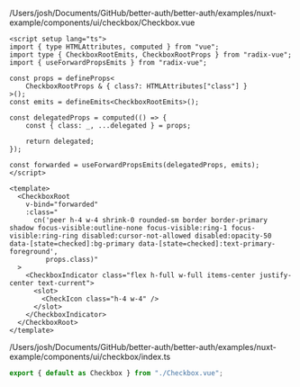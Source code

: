 /Users/josh/Documents/GitHub/better-auth/better-auth/examples/nuxt-example/components/ui/checkbox/Checkbox.vue
```
<script setup lang="ts">
import { type HTMLAttributes, computed } from "vue";
import type { CheckboxRootEmits, CheckboxRootProps } from "radix-vue";
import { useForwardPropsEmits } from "radix-vue";

const props = defineProps<
	CheckboxRootProps & { class?: HTMLAttributes["class"] }
>();
const emits = defineEmits<CheckboxRootEmits>();

const delegatedProps = computed(() => {
	const { class: _, ...delegated } = props;

	return delegated;
});

const forwarded = useForwardPropsEmits(delegatedProps, emits);
</script>

<template>
  <CheckboxRoot
    v-bind="forwarded"
    :class="
      cn('peer h-4 w-4 shrink-0 rounded-sm border border-primary shadow focus-visible:outline-none focus-visible:ring-1 focus-visible:ring-ring disabled:cursor-not-allowed disabled:opacity-50 data-[state=checked]:bg-primary data-[state=checked]:text-primary-foreground',
         props.class)"
  >
    <CheckboxIndicator class="flex h-full w-full items-center justify-center text-current">
      <slot>
        <CheckIcon class="h-4 w-4" />
      </slot>
    </CheckboxIndicator>
  </CheckboxRoot>
</template>

```
/Users/josh/Documents/GitHub/better-auth/better-auth/examples/nuxt-example/components/ui/checkbox/index.ts
```typescript
export { default as Checkbox } from "./Checkbox.vue";

```
